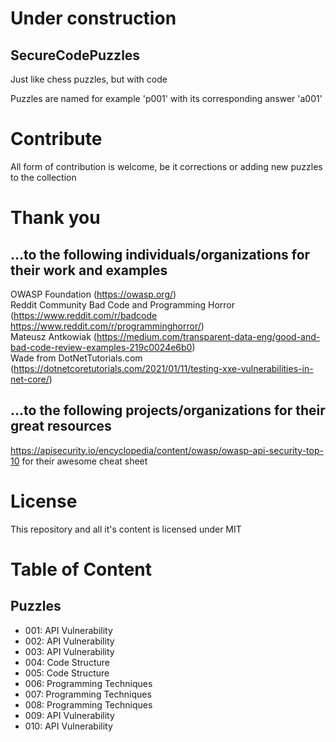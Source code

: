 # Under construction

## SecureCodePuzzles
Just like chess puzzles, but with code

Puzzles are named for example 'p001' with its corresponding answer 'a001'

# Contribute
All form of contribution is welcome, be it corrections or adding new puzzles to the collection

# Thank you
## ...to the following individuals/organizations for their work and examples
OWASP Foundation (https://owasp.org/)  
Reddit Community Bad Code and Programming Horror (https://www.reddit.com/r/badcode https://www.reddit.com/r/programminghorror/)  
Mateusz Antkowiak (https://medium.com/transparent-data-eng/good-and-bad-code-review-examples-219c0024e6b0)  
Wade from DotNetTutorials.com (https://dotnetcoretutorials.com/2021/01/11/testing-xxe-vulnerabilities-in-net-core/)  

## ...to the following projects/organizations for their great resources
https://apisecurity.io/encyclopedia/content/owasp/owasp-api-security-top-10 for their awesome cheat sheet

# License
This repository and all it's content is licensed under MIT

# Table of Content
## Puzzles
- 001: API Vulnerability
- 002: API Vulnerability
- 003: API Vulnerability
- 004: Code Structure
- 005: Code Structure
- 006: Programming Techniques
- 007: Programming Techniques
- 008: Programming Techniques
- 009: API Vulnerability
- 010: API Vulnerability